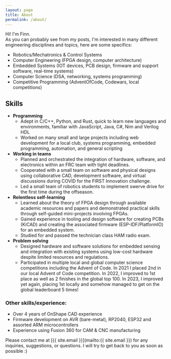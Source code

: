 ```yaml
---
layout: page
title: About
permalink: /about/
---
```


Hi! I'm Finn.  
As you can probably see from my posts, I'm interested in many different engineering disciplines and topics, here are some specifics:

- Robotics/Mechatronics & Control Systems
- Computer Engineering (FPGA design, computer architecture)
- Embedded Systems (IOT devices, PCB design, firmware and support software, real-time systems)
- Computer Science (DSA, networking, systems programming)
- Competitive Programming (AdventOfCode, Codewars, local competitions)

## Skills

- **Programming**
  - Adept in C/C++, Python, and Rust, quick to learn new languages and environments, familiar with JavaScript, Java, C#, Nim and Verilog HDL
  - Worked on many small and large projects including web development for a local club, systems programming, embedded programming, automation, and general scripting
- **Working in teams**
  - Planned and orchestrated the integration of hardware, software, and electronics within an FRC team with tight deadlines.
  - Cooperated with a small team on software and physical designs using collaborative CAD, development software, and virtual discussions during COVID for the FIRST Innovation challenge.
  - Led a small team of robotics students to implement swerve drive for the first time during the offseason.
- **Relentless self-learning**
  - Learned about the theory of FPGA design through available academic resources and papers and demonstrated practical skills through self-guided mini-projects involving FPGAs.
  - Gained experience in tooling and design software for creating PCBs (KiCAD) and creating the associated firmware (ESP-IDF/PlatformIO) for an embedded system.
  - Studied for and passed the technician class HAM radio exam.
- **Problem solving**
  - Designed hardware and software solutions for embedded sensing and integration with existing systems using low-cost hardware despite limited resources and regulations.
  - Participated in multiple local and global computer science competitions including the Advent of Code. In 2021 I placed 2nd in our local Advent of Code competition. In 2022, I improved to 1st place as well as 2 finishes in the global top 100. In 2023, I improved yet again, placing 1st locally and somehow managed to get on the global leaderboard 5 times!

### Other skills/experience:

- Over 4 years of OnShape CAD experience
- Firmware development on AVR (bare-metal), RP2040, ESP32 and assorted ARM microcontrollers
- Experience using Fusion 360 for CAM & CNC manufacturing

Please contact me at [{{ site.email }}](mailto:{{ site.email }}) for any inquiries, suggestions, or questions. I will try to get back to you as soon as possible :)
